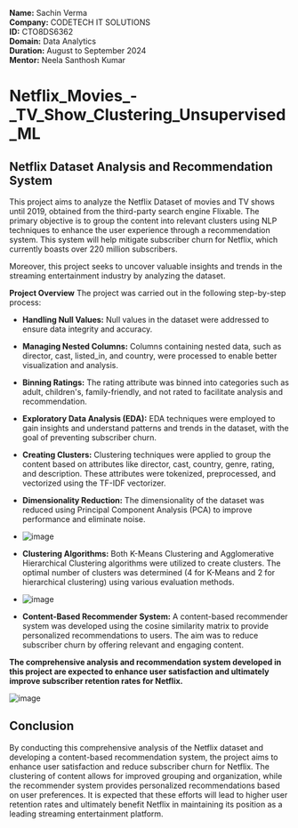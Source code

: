 **Name:** Sachin Verma  
**Company:** CODETECH IT SOLUTIONS  
**ID:** CTO8DS6362  
**Domain:** Data Analytics  
**Duration:** August to September 2024  
**Mentor:** Neela Santhosh Kumar


# Netflix_Movies_-_TV_Show_Clustering_Unsupervised_ML

## Netflix Dataset Analysis and Recommendation System
This project aims to analyze the Netflix Dataset of movies and TV shows until 2019, obtained from the third-party search engine Flixable. The primary objective is to group the content into relevant clusters using NLP techniques to enhance the user experience through a recommendation system. This system will help mitigate subscriber churn for Netflix, which currently boasts over 220 million subscribers.

Moreover, this project seeks to uncover valuable insights and trends in the streaming entertainment industry by analyzing the dataset.

**Project Overview**
The project was carried out in the following step-by-step process:
 
* **Handling Null Values:** Null values in the dataset were addressed to ensure data integrity and accuracy.

* **Managing Nested Columns:** Columns containing nested data, such as director, cast, listed_in, and country, were processed to enable better visualization and analysis.

* **Binning Ratings:** The rating attribute was binned into categories such as adult, children's, family-friendly, and not rated to facilitate analysis and recommendation.

* **Exploratory Data Analysis (EDA):** EDA techniques were employed to gain insights and understand patterns and trends in the dataset, with the goal of preventing subscriber churn.

* **Creating Clusters:** Clustering techniques were applied to group the content based on attributes like director, cast, country, genre, rating, and description. These attributes were tokenized, preprocessed, and vectorized using the TF-IDF vectorizer.

* **Dimensionality Reduction:** The dimensionality of the dataset was reduced using Principal Component Analysis (PCA) to improve performance and eliminate noise.
* ![image](https://github.com/user-attachments/assets/1e786b36-e391-4853-ba59-0b1661bf1701)


* **Clustering Algorithms:** Both K-Means Clustering and Agglomerative Hierarchical Clustering algorithms were utilized to create clusters. The optimal number of clusters was determined (4 for K-Means and 2 for hierarchical clustering) using various evaluation methods.
* ![image](https://github.com/user-attachments/assets/b9fa1154-3af7-43db-b3bb-83685b641999)


* **Content-Based Recommender System:** A content-based recommender system was developed using the cosine similarity matrix to provide personalized recommendations to users. The aim was to reduce subscriber churn by offering relevant and engaging content.

**The comprehensive analysis and recommendation system developed in this project are expected to enhance user satisfaction and ultimately improve subscriber retention rates for Netflix.**

![image](https://github.com/user-attachments/assets/f8ac8ecc-d0da-4ab4-9959-9a0307118060)


## Conclusion
By conducting this comprehensive analysis of the Netflix dataset and developing a content-based recommendation system, the project aims to enhance user satisfaction and reduce subscriber churn for Netflix. The clustering of content allows for improved grouping and organization, while the recommender system provides personalized recommendations based on user preferences. It is expected that these efforts will lead to higher user retention rates and ultimately benefit Netflix in maintaining its position as a leading streaming entertainment platform.
